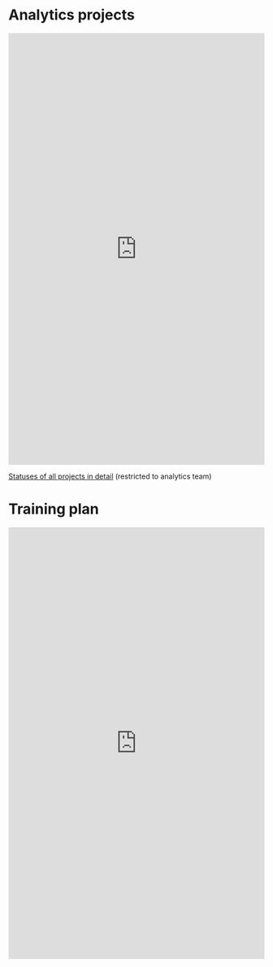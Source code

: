 ---
---
# Analytics projects
<iframe src='https://cdn.knightlab.com/libs/timeline3/latest/embed/index.html?source=1RS-RdQDn0zxNzF2VKY19uBXFfYG_FnJ1lmrJYpZndSg&font=Default&lang=en&initial_zoom=3&height=700' width='100%' height='850' webkitallowfullscreen mozallowfullscreen allowfullscreen frameborder='0'></iframe>

[Statuses of all projects in detail](https://trello.com/analyticsbicc) (restricted to analytics team)

# Training plan
<iframe src='https://cdn.knightlab.com/libs/timeline3/latest/embed/index.html?source=1jaVTByKBng8OC8v1U5uWyQWOTCw-wx3WqPVfOx1x3ZU&font=Default&lang=en&initial_zoom=2&height=650' width='100%' height='850' webkitallowfullscreen mozallowfullscreen allowfullscreen frameborder='0'></iframe>
